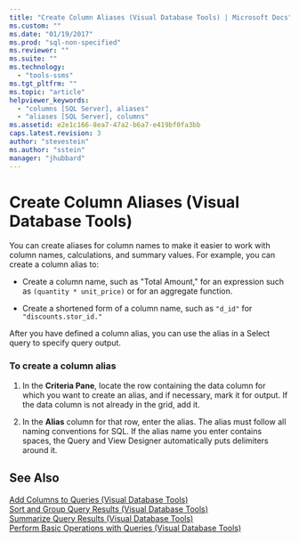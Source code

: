 ```yaml
---
title: "Create Column Aliases (Visual Database Tools) | Microsoft Docs"
ms.custom: ""
ms.date: "01/19/2017"
ms.prod: "sql-non-specified"
ms.reviewer: ""
ms.suite: ""
ms.technology: 
  - "tools-ssms"
ms.tgt_pltfrm: ""
ms.topic: "article"
helpviewer_keywords: 
  - "columns [SQL Server], aliases"
  - "aliases [SQL Server], columns"
ms.assetid: e2e1c166-8ea7-47a2-b6a7-e419bf0fa3bb
caps.latest.revision: 3
author: "stevestein"
ms.author: "sstein"
manager: "jhubbard"
---
```

# Create Column Aliases (Visual Database Tools)
You can create aliases for column names to make it easier to work with column names, calculations, and summary values. For example, you can create a column alias to:  
  
-   Create a column name, such as "Total Amount," for an expression such as `(quantity * unit_price)` or for an aggregate function.  
  
-   Create a shortened form of a column name, such as `"d_id"` for `"discounts.stor_id."`  
  
After you have defined a column alias, you can use the alias in a Select query to specify query output.  
  
### To create a column alias  
  
1.  In the **Criteria Pane**, locate the row containing the data column for which you want to create an alias, and if necessary, mark it for output. If the data column is not already in the grid, add it.  
  
2.  In the **Alias** column for that row, enter the alias. The alias must follow all naming conventions for SQL. If the alias name you enter contains spaces, the Query and View Designer automatically puts delimiters around it.  
  
## See Also  
[Add Columns to Queries &#40;Visual Database Tools&#41;](../../ssms/visual-db-tools/add-columns-to-queries-visual-database-tools.md)  
[Sort and Group Query Results &#40;Visual Database Tools&#41;](../../ssms/visual-db-tools/sort-and-group-query-results-visual-database-tools.md)  
[Summarize Query Results &#40;Visual Database Tools&#41;](../../ssms/visual-db-tools/summarize-query-results-visual-database-tools.md)  
[Perform Basic Operations with Queries &#40;Visual Database Tools&#41;](../../ssms/visual-db-tools/perform-basic-operations-with-queries-visual-database-tools.md)  
  
